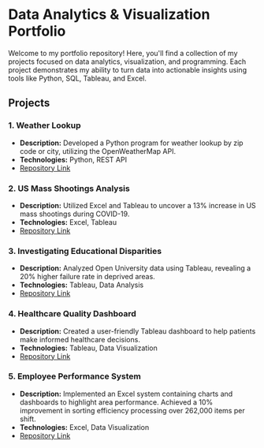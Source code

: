 # Data Analytics & Visualization Portfolio

Welcome to my portfolio repository! Here, you'll find a collection of my projects focused on data analytics, visualization, and programming. Each project demonstrates my ability to turn data into actionable insights using tools like Python, SQL, Tableau, and Excel.

## Projects

### 1. Weather Lookup
- **Description:** Developed a Python program for weather lookup by zip code or city, utilizing the OpenWeatherMap API.
- **Technologies:** Python, REST API
- [Repository Link](./weather-lookup)

### 2. US Mass Shootings Analysis
- **Description:** Utilized Excel and Tableau to uncover a 13% increase in US mass shootings during COVID-19.
- **Technologies:** Excel, Tableau
- [Repository Link](./us-mass-shootings-analysis)

### 3. Investigating Educational Disparities
- **Description:** Analyzed Open University data using Tableau, revealing a 20% higher failure rate in deprived areas.
- **Technologies:** Tableau, Data Analysis
- [Repository Link](./educational-disparities-analysis)

### 4. Healthcare Quality Dashboard
- **Description:** Created a user-friendly Tableau dashboard to help patients make informed healthcare decisions.
- **Technologies:** Tableau, Data Visualization
- [Repository Link](./healthcare-quality-dashboard)

### 5. Employee Performance System
- **Description:** Implemented an Excel system containing charts and dashboards to highlight area performance. Achieved a 10% improvement in sorting efficiency processing over 262,000 items per shift.
- **Technologies:** Excel, Data Visualization
- [Repository Link](./employee-performance-system)
